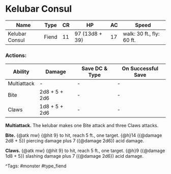 # Kelubar Consul

| Name | Type | CR | HP | AC | Speed |
|------|------|----|----|----|-------|
| Kelubar Consul | Fiend | 11 | 97 (13d8 + 39) | 17 | walk: 30 ft., fly: 60 ft. |

### Actions:

| Ability | Damage | Save DC & Type | On Successful Save |
|---------|--------|----------------|--------------------|
| Multiattack | - | - | - |
| Bite | 2d8 + 5 + 2d6 | - | - |
| Claws | 1d8 + 5 + 2d6 | - | - |


**Multiattack.** The kelubar makes one Bite attack and three Claws attacks.

**Bite.** {@atk mw} {@hit 9} to hit, reach 5 ft., one target. {@h}14 ({@damage 2d8 + 5}) piercing damage plus 7 ({@damage 2d6}) acid damage.

**Claws.** {@atk mw} {@hit 9} to hit, reach 5 ft., one target. {@h}9 ({@damage 1d8 + 5}) slashing damage plus 7 ({@damage 2d6}) acid damage.

^Tags: #monster #type_fiend